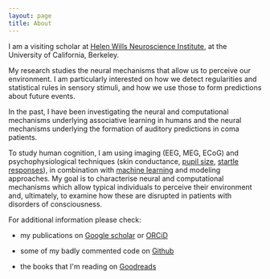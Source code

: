 ```yaml
---
layout: page
title: About
---
```


I am a visiting scholar at [Helen Wills Neuroscience Institute](http://neuroscience.berkeley.edu/), at the University of California, Berkeley.

My research studies the neural mechanisms that allow us to perceive our environment. I am particularly interested on how we detect regularities and statistical rules in sensory stimuli, and how we use those to form predictions about future events. 

In the past, I have been investigating the neural and computational mechanisms underlying associative learning in humans and the neural mechanisms underlying the formation of auditory predictions in coma patients.

To study human cognition, I am using imaging (EEG, MEG, ECoG) and psychophysiological techniques (skin conductance, <a href = "http://onlinelibrary.wiley.com/doi/10.1111/psyp.12801/full">pupil size</a>, <a href = "http://onlinelibrary.wiley.com/doi/10.1111/psyp.12775/full">startle responses</a>), in combination with <a href = "http://www.sciencedirect.com/science/article/pii/S0031320311001440">machine learning</a> and modeling approaches. My goal is to characterise neural and computational mechanisms which allow typical individuals to perceive their environment and, ultimately, to examine how these are disrupted in patients with disorders of consciousness.

For additional information please check:

* my publications on <a href = "https://scholar.google.ch/citations?user=XdOdIKYAAAAJ&hl=en">Google scholar</a> or 
			<a href = "http://orcid.org/0000-0002-7588-1418?lang=en">ORCiD</a>
			
* some of my badly commented code on <a href = "https://github.com/aath0">Github</a>

* the books that I'm reading on <a href = "https://www.goodreads.com/user/show/3614063-athina">Goodreads</a>




